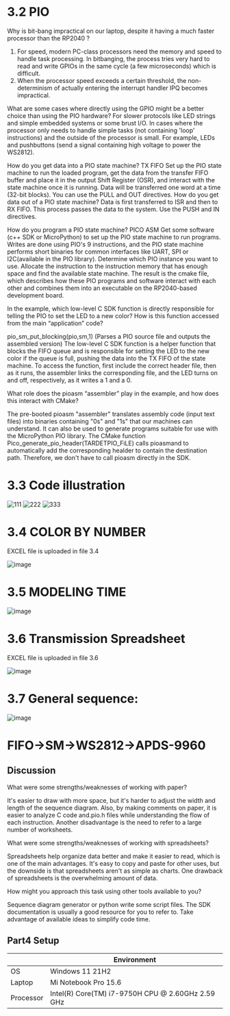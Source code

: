 # 3.2 PIO
Why is bit-bang impractical on our laptop, despite it having a much faster processor than the RP2040 ?

1.	For speed, modern PC-class processors need the memory and speed to handle task processing. In bitbanging, the process tries very hard to read and write GPIOs in the same cycle (a few microseconds) which is difficult.
2.	When the processor speed exceeds a certain threshold, the non-determinism of actually entering the interrupt handler IPQ becomes impractical.

What are some cases where directly using the GPIO might be a better choice than using the PIO hardware?
For slower protocols like LED strings and simple embedded systems or some brust I/O. In cases where the processor only needs to handle simple tasks (not containing 'loop' instructions) and the outside of the processor is small. For example, LEDs and pushbuttons (send a signal containing high voltage to power the WS2812).

How do you get data into a PIO state machine?
TX FIFO
Set up the PIO state machine to run the loaded program, get the data from the transfer FIFO buffer and place it in the output Shift Register (OSR), and interact with the state machine once it is running. Data will be transferred one word at a time (32-bit blocks). You can use the PULL and OUT directives.
How do you get data out of a PIO state machine?
Data is first transferred to ISR and then to RX FIFO. This process passes the data to the system. Use the PUSH and IN directives.

How do you program a PIO state machine?
PICO ASM
Get some software (c++ SDK or MicroPython) to set up the PIO state machine to run programs. Writes are done using PIO's 9 instructions, and the PIO state machine performs short binaries for common interfaces like UART, SPI or I2C(available in the PIO library). Determine which PIO instance you want to use. Allocate the instruction to the instruction memory that has enough space and find the available state machine. The result is the cmake file, which describes how these PIO programs and software interact with each other and combines them into an executable on the RP2040-based development board.


In the example, which low-level C SDK function is directly responsible for telling the PIO to set the LED to a new color? How is this function accessed from the main “application” code?

pio_sm_put_blocking(pio,sm,1) (Parses a PIO source file and outputs the assembled version)
The low-level C SDK function is a helper function that blocks the FIFO queue and is responsible for setting the LED to the new color if the queue is full, pushing the data into the TX FIFO of the state machine. To access the function, first include the correct header file, then as it runs, the assembler links the corresponding file, and the LED turns on and off, respectively, as it writes a 1 and a 0.

What role does the pioasm “assembler” play in the example, and how does this interact with CMake?

The pre-booted pioasm "assembler" translates assembly code (input text files) into binaries containing "0s" and "1s" that our machines can understand. It can also be used to generate programs suitable for use with the MicroPython PIO library. The CMake function Pico_generate_pio_header(TARDETPIO_FiLE) calls pioasmand to automatically add the corresponding healder to contain the destination path. Therefore, we don't have to call pioasm directly in the SDK.



# 3.3 Code illustration
![111](https://user-images.githubusercontent.com/113371324/196418504-09bea314-2fb5-4f9a-b376-2f30b960ee88.png)
![222](https://user-images.githubusercontent.com/113371324/196418513-aa2190b0-d24d-4335-be25-023ccbd652d9.png)
![333](https://user-images.githubusercontent.com/113371324/196418517-622a5e96-9994-4cfa-b4a2-065145171495.png)


# 3.4 COLOR BY NUMBER
EXCEL file is uploaded in file 3.4

![image](https://user-images.githubusercontent.com/113371324/209200894-0f7bd99f-684e-4db5-a3bc-b5d84ef51b9e.png)



# 3.5 MODELING TIME 
![image](https://user-images.githubusercontent.com/113371324/209202574-1758bc81-bbed-4f05-9af1-ce744ad579f7.png)

# 3.6 Transmission Spreadsheet
EXCEL file is uploaded in file 3.6

![image](https://user-images.githubusercontent.com/113371324/209203116-bfe94ac5-6175-40cd-bef7-1ad96e398da0.png)


# 3.7 General sequence:
![image](https://user-images.githubusercontent.com/113371324/209203288-33316c29-22e7-4345-96a0-0931e4fdaeeb.png)


# FIFO->SM->WS2812->APDS-9960
## Discussion
What were some strengths/weaknesses of working with paper?

It's easier to draw with more space, but it's harder to adjust the width and length of the sequence diagram. Also, by making comments on paper, it is easier to analyze C code and.pio.h files while understanding the flow of each instruction. Another disadvantage is the need to refer to a large number of worksheets.

What were some strengths/weaknesses of working with spreadsheets?

Spreadsheets help organize data better and make it easier to read, which is one of the main advantages. It's easy to copy and paste for other uses, but the downside is that spreadsheets aren't as simple as charts. One drawback of spreadsheets is the overwhelming amount of data.

How might you approach this task using other tools available to you?

Sequence diagram generator or python write some script files. The SDK documentation is usually a good resource for you to refer to. Take advantage of available ideas to simplify code time.


## Part4 Setup
|  | Environment|
|---    |---|
| OS    |    Windows 11 21H2|
|Laptop | Mi Notebook Pro 15.6 |
|Processor | Intel(R) Core(TM) i7-9750H CPU @ 2.60GHz   2.59 GHz |
